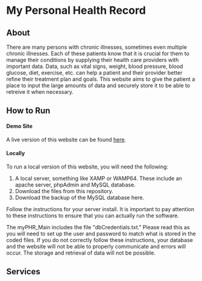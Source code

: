 # My Personal Health Record

## About

There are many persons with chronic illnesses, sometimes even multiple chronic illnesses. Each of these patients know that it is crucial for them to manage their conditions by supplying their health care providers with important data. Data, such as vital signs, weight, blood pressure, blood glucose, diet, exercise, etc. can help a patient and their provider better refine their treatment plan and goals. This website aims to give the patient a place to input the large amounts of data and securely store it to be able to retreive it when necessary.

## How to Run

#### Demo Site

A live version of this website can be found [here](https://www.shadesofanime.website/projects/project03/ "ShadesOfAnime - My PHR Project").

#### Locally

To run a local version of this website, you will need the following:

1. A local server, something like XAMP or WAMP64. These include an apache server, phpAdmin and MySQL database.
2. Download the files from this repository.
3. Download the backup of the MySQL database here.

Follow the instructions for your server install. It is important to pay attention to these instructions to ensure that you can actually run the software.

The myPHR_Main includes the file "dbCredentials.txt." Please read this as you will need to set up the user and password  to match what is stored in the coded files. If you do not correctly follow these instructions, your database and the website will not be able to properly communicate and errors will occur. The storage and retrieval of data will not be possible.

## Services
